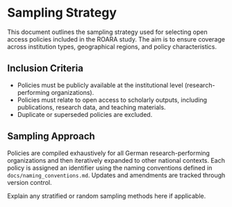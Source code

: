 # Sampling Strategy

This document outlines the sampling strategy used for selecting open access policies included in the ROARA study. The aim is to ensure coverage across institution types, geographical regions, and policy characteristics.

## Inclusion Criteria

- Policies must be publicly available at the institutional level (research-performing organizations).
- Policies must relate to open access to scholarly outputs, including publications, research data, and teaching materials.
- Duplicate or superseded policies are excluded.

## Sampling Approach

Policies are compiled exhaustively for all German research-performing organizations and then iteratively expanded to other national contexts. Each policy is assigned an identifier using the naming conventions defined in `docs/naming_conventions.md`. Updates and amendments are tracked through version control.

Explain any stratified or random sampling methods here if applicable.

